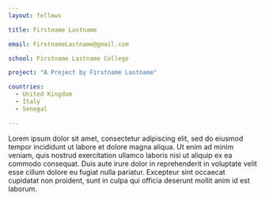 ```yaml
---
layout: fellows

title: Firstname Lastname

email: FirstnameLastname@gmail.com

school: Firstname Lastname College

project: "A Project by Firstname Lastname"

countries:
  - United Kingdom
  - Italy
  - Senegal

---
```


Lorem ipsum dolor sit amet, consectetur adipiscing elit, sed do eiusmod tempor incididunt ut labore et dolore magna aliqua. Ut enim ad minim veniam, quis nostrud exercitation ullamco laboris nisi ut aliquip ex ea commodo consequat. Duis aute irure dolor in reprehenderit in voluptate velit esse cillum dolore eu fugiat nulla pariatur. Excepteur sint occaecat cupidatat non proident, sunt in culpa qui officia deserunt mollit anim id est laborum.